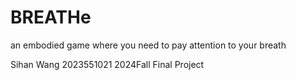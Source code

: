 # BREATHe
an embodied game where you need to pay attention to your breath


Sihan Wang 2023551021
2024Fall Final Project
